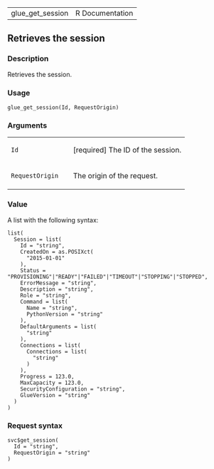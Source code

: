 <table style="width: 100%;">
<tbody>
<tr class="odd">
<td>glue_get_session</td>
<td style="text-align: right;">R Documentation</td>
</tr>
</tbody>
</table>

## Retrieves the session

### Description

Retrieves the session.

### Usage

    glue_get_session(Id, RequestOrigin)

### Arguments

<table>
<colgroup>
<col style="width: 35%" />
<col style="width: 65%" />
</colgroup>
<tbody>
<tr class="odd">
<td><code id="glue_get_session_:_Id">Id</code></td>
<td><p>[required] The ID of the session.</p></td>
</tr>
<tr class="even">
<td><code
id="glue_get_session_:_RequestOrigin">RequestOrigin</code></td>
<td><p>The origin of the request.</p></td>
</tr>
</tbody>
</table>

### Value

A list with the following syntax:

    list(
      Session = list(
        Id = "string",
        CreatedOn = as.POSIXct(
          "2015-01-01"
        ),
        Status = "PROVISIONING"|"READY"|"FAILED"|"TIMEOUT"|"STOPPING"|"STOPPED",
        ErrorMessage = "string",
        Description = "string",
        Role = "string",
        Command = list(
          Name = "string",
          PythonVersion = "string"
        ),
        DefaultArguments = list(
          "string"
        ),
        Connections = list(
          Connections = list(
            "string"
          )
        ),
        Progress = 123.0,
        MaxCapacity = 123.0,
        SecurityConfiguration = "string",
        GlueVersion = "string"
      )
    )

### Request syntax

    svc$get_session(
      Id = "string",
      RequestOrigin = "string"
    )
